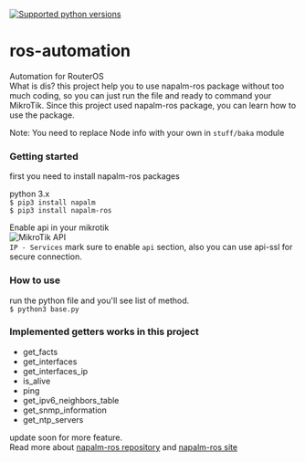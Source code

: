 [![Supported python versions](https://img.shields.io/pypi/pyversions/napalm-ros.svg)](https://pypi.python.org/pypi/napalm-ros/)
# ros-automation
Automation for RouterOS<br>
What is dis? this project help you to use napalm-ros package without too much coding, 
so you can just run the file and ready to command your MikroTik. Since this project used napalm-ros package, you can learn how to use the package.<br>

Note: You need to replace Node info with your own in `stuff/baka` module

### Getting started
first you need to install napalm-ros packages

python 3.x</br>
`$ pip3 install napalm`<br>
`$ pip3 install napalm-ros`

Enable api in your mikrotik<br>
![MikroTik API](https://i.imgur.com/77luieJ.png)<br>
`IP - Services` mark sure to enable `api` section, also you can use api-ssl for secure connection.

### How to use
run the python file and you'll see list of method.<br>
`$ python3 base.py`

### Implemented getters works in this project
* get_facts
* get_interfaces
* get_interfaces_ip
* is_alive
* ping
* get_ipv6_neighbors_table
* get_snmp_information
* get_ntp_servers

update soon for more feature.<br>
Read more about
[napalm-ros repository](https://github.com/napalm-automation-community/napalm-ros) and [napalm-ros site](https://napalm.readthedocs.io/en/yang_doc/support/index.html)
